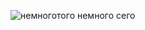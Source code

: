 <!--
**1BitLog/1BitLog**  GitHub profile.
-->

![немноготого немного сего](https://github.com/dakzekin/dakzekin/assets/98075804/c5148955-cd69-4bbd-9e3f-354142cb298a)

